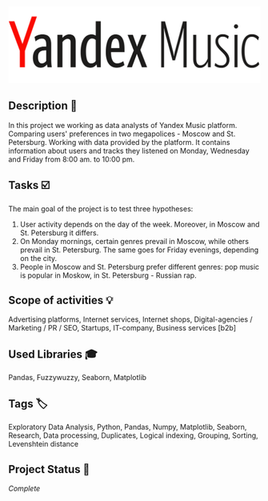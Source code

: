 ![YM-logo](yandex_music_logo.png)

## Description :key:
In this project we working as data analysts of Yandex Music platform. Comparing users' preferences in two megapolices - Moscow and St. Petersburg. Working with data provided by the platform. It contains information about users and tracks they listened on Monday, Wednesday and Friday from 8:00 am. to 10:00 pm.


## Tasks :ballot_box_with_check:
The main goal of the project is to test three hypotheses:

1. User activity depends on the day of the week. Moreover, in Moscow and St. Petersburg it differs.
2. On Monday mornings, certain genres prevail in Moscow, while others prevail in St. Petersburg. The same goes for Friday evenings, depending on the city.
3. People in Moscow and St. Petersburg prefer different genres: pop music is popular in Moskow, in St. Petersburg - Russian rap.


## Scope of activities :bulb:
Advertising platforms, Internet services, Internet shops, Digital-agencies / Marketing / PR / SEO, Startups, IT-company, Business services [b2b]


## Used Libraries :mortar_board:
Pandas, Fuzzywuzzy, Seaborn, Matplotlib


## Tags :label:
Exploratory Data Analysis, Python, Pandas, Numpy, Matplotlib, Seaborn, Research, Data processing, Duplicates, Logical indexing, Grouping, Sorting, Levenshtein distance


## Project Status :black_square_button:
_Complete_



